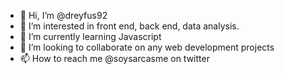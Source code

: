 - 👋 Hi, I’m @dreyfus92
- 👀 I’m interested in front end, back end, data analysis.
- 🌱 I’m currently learning Javascript
- 💞️ I’m looking to collaborate on any web development projects
- 📫 How to reach me @soysarcasme on twitter

<!---
dreyfus92/dreyfus92 is a ✨ special ✨ repository because its `README.md` (this file) appears on your GitHub profile.
You can click the Preview link to take a look at your changes.
--->
